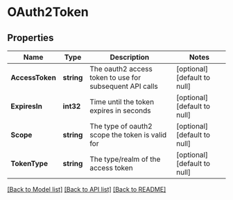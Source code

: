 # OAuth2Token

## Properties
Name | Type | Description | Notes
------------ | ------------- | ------------- | -------------
**AccessToken** | **string** | The oauth2 access token to use for subsequent API calls | [optional] [default to null]
**ExpiresIn** | **int32** | Time until the token expires in seconds | [optional] [default to null]
**Scope** | **string** | The type of oauth2 scope the token is valid for | [optional] [default to null]
**TokenType** | **string** | The type/realm of the access token | [optional] [default to null]

[[Back to Model list]](../README.md#documentation-for-models) [[Back to API list]](../README.md#documentation-for-api-endpoints) [[Back to README]](../README.md)


